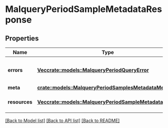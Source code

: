 # MalqueryPeriodSampleMetadataResponse

## Properties

Name | Type | Description | Notes
------------ | ------------- | ------------- | -------------
**errors** | [**Vec<crate::models::MalqueryPeriodQueryError>**](malquery.QueryError.md) | Errors that occurred during the request |
**meta** | [**crate::models::MalqueryPeriodSamplesMetadataMetaInfo**](malquery.SamplesMetadataMetaInfo.md) |  |
**resources** | [**Vec<crate::models::MalqueryPeriodSampleMetadata>**](malquery.SampleMetadata.md) | List of sample metadata |

[[Back to Model list]](../README.md#documentation-for-models) [[Back to API list]](../README.md#documentation-for-api-endpoints) [[Back to README]](../README.md)

